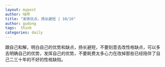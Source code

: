 ```yaml
---
layout: mypost
author: 咕咚
title: "发挥优点，扬长避短 | 10/16"
author: gudong
tags:  think
categories: daily
---
```

跟自己和解，明白自己的优势和缺点，扬长避短，不要刻意去改性格缺点，可以多去明确自己的优势，发挥自己的优势，不要耗费太多心力在改掉那些已经陪伴了自己二三十年的不好的性格缺陷。

